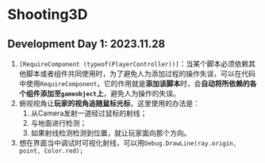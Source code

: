 # Shooting3D

## Development Day 1: 2023.11.28

1. `[RequireComponent (typeof(PlayerController))]`：当某个脚本必须依赖其他脚本或者组件共同使用时，为了避免人为添加过程的操作失误，可以在代码中使用`RequireComponent`，它的作用就是**添加该脚本**时，会**自动将所依赖的各个组件添加至`gameobject`上**，避免人为操作的失误。
2. 俯视视角让**玩家的视角追随鼠标光标**，这里使用的办法是：
   1. 从Camera发射一道经过鼠标的射线；
   2. 与地面进行检测；
   3. 如果射线检测检测到位置，就让玩家面向那个方向。
3. 想在界面当中调试时可视化射线，可以用`Debug.DrawLine(ray.origin, point, Color.red);`